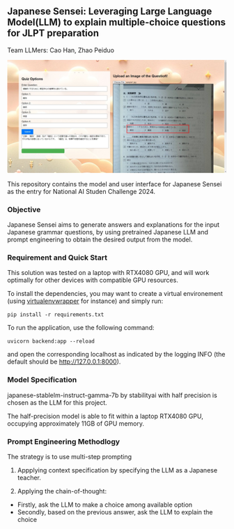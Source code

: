 ## Japanese Sensei: Leveraging Large Language Model(LLM) to explain multiple-choice questions for JLPT preparation

Team LLMers: Cao Han, Zhao Peiduo

![Demo](./static/demo_v2.jpg)

This repository contains the model and user interface for Japanese Sensei as the entry for National AI Studen Challenge 2024. 

### Objective

Japanese Sensei aims to generate answers and explanations for the input Japanese grammar questions, by using pretrained Japanese LLM and prompt engineering to obtain the desired output from the model.

### Requirement and Quick Start

This solution was tested on a laptop with RTX4080 GPU, and will work optimally for other devices with compatible GPU resources.

To install the dependencies, you may want to create a virtual environement (using [virtualenvwrapper](https://virtualenvwrapper.readthedocs.io/en/latest/) for instance) and simply run: 

```
pip install -r requirements.txt
```

To run the application, use the following command:
```
uvicorn backend:app --reload
```

and open the corresponding localhost as indicated by the logging INFO (the default should be http://127.0.0.1:8000).

### Model Specification

japanese-stablelm-instruct-gamma-7b by stabilityai with half precision is chosen as the LLM for this project.

The half-precision model is able to fit within a laptop RTX4080 GPU, occupying approximately 11GB of GPU memory. 

### Prompt Engineering Methodlogy

The strategy is to use multi-step prompting 
1. Appplying context specification by specifying the LLM as a Japanese teacher. 

2. Applying the chain-of-thought:
- Firstly, ask the LLM to make a choice among available option
- Secondly, based on the previous answer, ask the LLM to explain the choice
